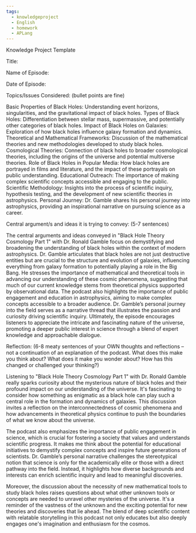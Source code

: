 ```yaml
---
tags:
  - knowledgeproject
  - English
  - homework
  - APLang
---
```

Knowledge Project Template

Title:

Name of Episode:

Date of Episode:

Topics/Issues Considered: (bullet points are fine)

Basic Properties of Black Holes: Understanding event horizons, singularities, and the gravitational impact of black holes.
Types of Black Holes: Differentiation between stellar mass, supermassive, and potentially other categories of black holes.
Impact of Black Holes on Galaxies: Exploration of how black holes influence galaxy formation and dynamics.
Theoretical and Mathematical Frameworks: Discussion of the mathematical theories and new methodologies developed to study black holes.
Cosmological Theories: Connection of black holes to broader cosmological theories, including the origins of the universe and potential multiverse theories.
Role of Black Holes in Popular Media: How black holes are portrayed in films and literature, and the impact of these portrayals on public understanding.
Educational Outreach: The importance of making complex scientific concepts accessible and engaging to the public.
Scientific Methodology: Insights into the process of scientific inquiry, hypothesis testing, and the development of new scientific theories in astrophysics.
Personal Journey: Dr. Gamble shares his personal journey into astrophysics, providing an inspirational narrative on pursuing science as a career.

Central argument/s and ideas it is trying to convey: (5-7 sentences)

The central arguments and ideas conveyed in "Black Hole Theory Cosmology Part 1" with Dr. Ronald Gamble focus on demystifying and broadening the understanding of black holes within the context of modern astrophysics. Dr. Gamble articulates that black holes are not just destructive entities but are crucial to the structure and evolution of galaxies, influencing everything from galaxy formation to potentially playing a role in the Big Bang. He stresses the importance of mathematical and theoretical tools in advancing our understanding of these cosmic phenomena, suggesting that much of our current knowledge stems from theoretical physics supported by observational data. The podcast also highlights the importance of public engagement and education in astrophysics, aiming to make complex concepts accessible to a broader audience. Dr. Gamble’s personal journey into the field serves as a narrative thread that illustrates the passion and curiosity driving scientific inquiry. Ultimately, the episode encourages listeners to appreciate the intricate and fascinating nature of the universe, promoting a deeper public interest in science through a blend of expert knowledge and approachable dialogue.

Reflection:
(6-8 meaty sentences of your OWN thoughts and reflections – not a continuation of an explanation of the podcast. What does this make you think about? What does it make you wonder about? How has this changed or challenged your thinking?)

Listening to "Black Hole Theory Cosmology Part 1" with Dr. Ronald Gamble really sparks curiosity about the mysterious nature of black holes and their profound impact on our understanding of the universe. It's fascinating to consider how something as enigmatic as a black hole can play such a central role in the formation and dynamics of galaxies. This discussion invites a reflection on the interconnectedness of cosmic phenomena and how advancements in theoretical physics continue to push the boundaries of what we know about the universe.

The podcast also emphasizes the importance of public engagement in science, which is crucial for fostering a society that values and understands scientific progress. It makes me think about the potential for educational initiatives to demystify complex concepts and inspire future generations of scientists. Dr. Gamble’s personal narrative challenges the stereotypical notion that science is only for the academically elite or those with a direct pathway into the field. Instead, it highlights how diverse backgrounds and interests can enrich scientific inquiry and lead to meaningful discoveries.

Moreover, the discussion about the necessity of new mathematical tools to study black holes raises questions about what other unknown tools or concepts are needed to unravel other mysteries of the universe. It's a reminder of the vastness of the unknown and the exciting potential for new theories and discoveries that lie ahead. The blend of deep scientific content with relatable storytelling in this podcast not only educates but also deeply engages one's imagination and enthusiasm for the cosmos.

